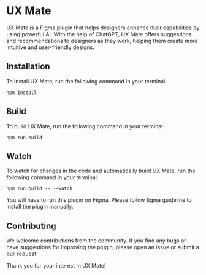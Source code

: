# UX Mate

UX Mate is a Figma plugin that helps designers enhance their capabilities by using powerful AI. With the help of ChatGPT, UX Mate offers suggestions and recommendations to designers as they work, helping them create more intuitive and user-friendly designs.

## Installation

To install UX Mate, run the following command in your terminal:

`npm install`


## Build

To build UX Mate, run the following command in your terminal:

`npm run build`


## Watch

To watch for changes in the code and automatically build UX Mate, run the following command in your terminal:

`npm run build -- --watch`

You will have to run this plugin on Figma. Please follow figma guideline to install the plugin manually.


## Contributing

We welcome contributions from the community. If you find any bugs or have suggestions for improving the plugin, please open an issue or submit a pull request.

Thank you for your interest in UX Mate!